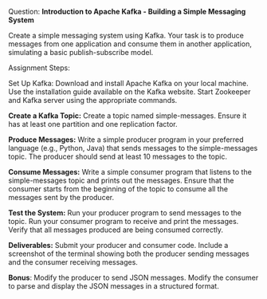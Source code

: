 Question: **Introduction to Apache Kafka - Building a Simple Messaging System**

Create a simple messaging system using Kafka. Your task is to produce messages from one application and consume them in another application, simulating a basic publish-subscribe model.

Assignment Steps:

Set Up Kafka:
Download and install Apache Kafka on your local machine. Use the installation guide available on the Kafka website.
Start Zookeeper and Kafka server using the appropriate commands.

**Create a Kafka Topic:**
Create a topic named simple-messages. Ensure it has at least one partition and one replication factor.

**Produce Messages:**
Write a simple producer program in your preferred language (e.g., Python, Java) that sends messages to the simple-messages topic.
The producer should send at least 10 messages to the topic.

**Consume Messages:**
Write a simple consumer program that listens to the simple-messages topic and prints out the messages.
Ensure that the consumer starts from the beginning of the topic to consume all the messages sent by the producer.

**Test the System:**
Run your producer program to send messages to the topic.
Run your consumer program to receive and print the messages.
Verify that all messages produced are being consumed correctly.

**Deliverables:**
Submit your producer and consumer code.
Include a screenshot of the terminal showing both the producer sending messages and the consumer receiving messages.

**Bonus**:
Modify the producer to send JSON messages.
Modify the consumer to parse and display the JSON messages in a structured format.
